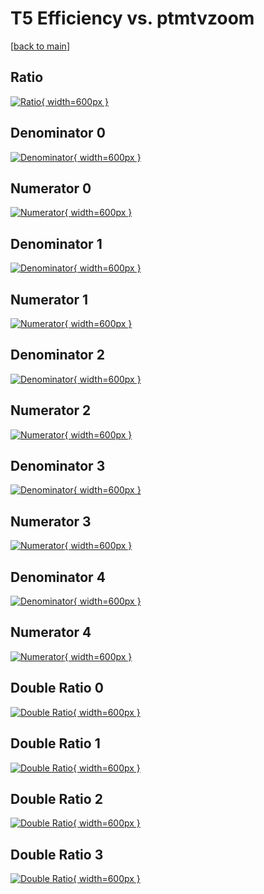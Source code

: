 # T5 Efficiency vs. ptmtvzoom

[[back to main](./)]



## Ratio

[![Ratio](../mtv/var/T5_base_0_1_eff_ptmtvzoom.png){ width=600px }](../mtv/var/T5_base_0_1_eff_ptmtvzoom.pdf)

## Denominator 0

[![Denominator](../mtv/den/T5_base_0_1_eff_ptmtvzoom_den0.png){ width=600px }](../mtv/den/T5_base_0_1_eff_ptmtvzoom_den0.pdf)

## Numerator 0

[![Numerator](../mtv/num/T5_base_0_1_eff_ptmtvzoom_num0.png){ width=600px }](../mtv/num/T5_base_0_1_eff_ptmtvzoom_num0.pdf)

## Denominator 1

[![Denominator](../mtv/den/T5_base_0_1_eff_ptmtvzoom_den1.png){ width=600px }](../mtv/den/T5_base_0_1_eff_ptmtvzoom_den1.pdf)

## Numerator 1

[![Numerator](../mtv/num/T5_base_0_1_eff_ptmtvzoom_num1.png){ width=600px }](../mtv/num/T5_base_0_1_eff_ptmtvzoom_num1.pdf)

## Denominator 2

[![Denominator](../mtv/den/T5_base_0_1_eff_ptmtvzoom_den2.png){ width=600px }](../mtv/den/T5_base_0_1_eff_ptmtvzoom_den2.pdf)

## Numerator 2

[![Numerator](../mtv/num/T5_base_0_1_eff_ptmtvzoom_num2.png){ width=600px }](../mtv/num/T5_base_0_1_eff_ptmtvzoom_num2.pdf)

## Denominator 3

[![Denominator](../mtv/den/T5_base_0_1_eff_ptmtvzoom_den3.png){ width=600px }](../mtv/den/T5_base_0_1_eff_ptmtvzoom_den3.pdf)

## Numerator 3

[![Numerator](../mtv/num/T5_base_0_1_eff_ptmtvzoom_num3.png){ width=600px }](../mtv/num/T5_base_0_1_eff_ptmtvzoom_num3.pdf)

## Denominator 4

[![Denominator](../mtv/den/T5_base_0_1_eff_ptmtvzoom_den4.png){ width=600px }](../mtv/den/T5_base_0_1_eff_ptmtvzoom_den4.pdf)

## Numerator 4

[![Numerator](../mtv/num/T5_base_0_1_eff_ptmtvzoom_num4.png){ width=600px }](../mtv/num/T5_base_0_1_eff_ptmtvzoom_num4.pdf)

## Double Ratio 0

[![Double Ratio](../mtv/ratio/T5_base_0_1_eff_ptmtvzoom_ratio0.png){ width=600px }](../mtv/ratio/T5_base_0_1_eff_ptmtvzoom_ratio0.pdf)

## Double Ratio 1

[![Double Ratio](../mtv/ratio/T5_base_0_1_eff_ptmtvzoom_ratio1.png){ width=600px }](../mtv/ratio/T5_base_0_1_eff_ptmtvzoom_ratio1.pdf)

## Double Ratio 2

[![Double Ratio](../mtv/ratio/T5_base_0_1_eff_ptmtvzoom_ratio2.png){ width=600px }](../mtv/ratio/T5_base_0_1_eff_ptmtvzoom_ratio2.pdf)

## Double Ratio 3

[![Double Ratio](../mtv/ratio/T5_base_0_1_eff_ptmtvzoom_ratio3.png){ width=600px }](../mtv/ratio/T5_base_0_1_eff_ptmtvzoom_ratio3.pdf)

